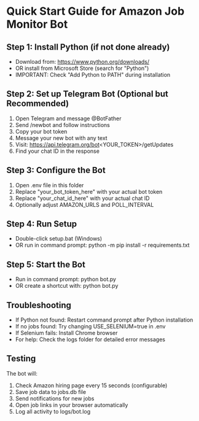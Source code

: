 # Quick Start Guide for Amazon Job Monitor Bot

## Step 1: Install Python (if not done already)
- Download from: https://www.python.org/downloads/
- OR install from Microsoft Store (search for "Python")
- IMPORTANT: Check "Add Python to PATH" during installation

## Step 2: Set up Telegram Bot (Optional but Recommended)
1. Open Telegram and message @BotFather
2. Send /newbot and follow instructions
3. Copy your bot token
4. Message your new bot with any text
5. Visit: https://api.telegram.org/bot<YOUR_TOKEN>/getUpdates
6. Find your chat ID in the response

## Step 3: Configure the Bot
1. Open .env file in this folder
2. Replace "your_bot_token_here" with your actual bot token
3. Replace "your_chat_id_here" with your actual chat ID
4. Optionally adjust AMAZON_URLS and POLL_INTERVAL

## Step 4: Run Setup
- Double-click setup.bat (Windows)
- OR run in command prompt: python -m pip install -r requirements.txt

## Step 5: Start the Bot
- Run in command prompt: python bot.py
- OR create a shortcut with: python bot.py

## Troubleshooting
- If Python not found: Restart command prompt after Python installation
- If no jobs found: Try changing USE_SELENIUM=true in .env
- If Selenium fails: Install Chrome browser
- For help: Check the logs folder for detailed error messages

## Testing
The bot will:
1. Check Amazon hiring page every 15 seconds (configurable)
2. Save job data to jobs.db file
3. Send notifications for new jobs
4. Open job links in your browser automatically
5. Log all activity to logs/bot.log